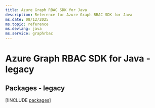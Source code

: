 ```yaml
---
title: Azure Graph RBAC SDK for Java
description: Reference for Azure Graph RBAC SDK for Java
ms.date: 08/12/2025
ms.topic: reference
ms.devlang: java
ms.service: graphrbac
---
```

# Azure Graph RBAC SDK for Java - legacy
## Packages - legacy
[!INCLUDE [packages](graph-rbac-index.md)]